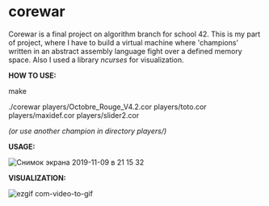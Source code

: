 # corewar

Corewar is a final project on algorithm branch for school 42.
This is my part of project, where I have to build a virtual machine where 'champions' written in an abstract assembly language fight over a defined memory space. Also I used a library *ncurses* for visualization.

**HOW TO USE:**

make

./corewar players/Octobre_Rouge_V4.2.cor  players/toto.cor players/maxidef.cor players/slider2.cor

*(or use another champion in directory players/)*


**USAGE:**

![Снимок экрана 2019-11-09 в 21 15 32](https://user-images.githubusercontent.com/46355522/68533831-3b865c80-0336-11ea-8b52-c10c936ae405.png)


**VISUALIZATION:**

![ezgif com-video-to-gif](https://user-images.githubusercontent.com/46355522/68534426-3b3d8f80-033d-11ea-91bf-3d9bacb5cb48.gif)

